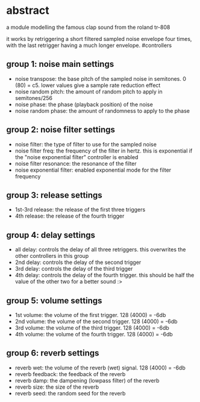 # abstract

a module modelling the famous clap sound from the roland tr-808

it works by retriggering a short filtered sampled noise envelope four times, with the last retrigger having a much longer envelope.
#controllers

## group 1: noise main settings

- noise transpose: the base pitch of the sampled noise in semitones. 0 (80) = c5. lower values give a sample rate reduction effect
- noise random pitch: the amount of random pitch to apply in semitones/256
- noise phase: the phase (playback position) of the noise
- noise random phase: the amount of randomness to apply to the phase

## group 2: noise filter settings

- noise filter: the type of filter to use for the sampled noise
- noise filter freq: the frequency of the filter in hertz. this is exponential if the "noise exponential filter" controller is enabled
- noise filter resonance: the resonance of the filter
- noise exponential filter: enabled exponential mode for the filter frequency

## group 3: release settings

- 1st-3rd release: the release of the first three triggers
- 4th release: the release of the fourth trigger

## group 4: delay settings

- all delay: controls the delay of all three retriggers. this overwrites the other controllers in this group
- 2nd delay: controls the delay of the second trigger
- 3rd delay: controls the delay of the third trigger
- 4th delay: controls the delay of the fourth trigger. this should be half the value of the other two for a better sound :>

## group 5: volume settings

- 1st volume: the volume of the first trigger. 128 (4000) = -6db
- 2nd volume: the volume of the second trigger. 128 (4000) = -6db
- 3rd volume: the volume of the third trigger. 128 (4000) = -6db
- 4th volume: the volume of the fourth trigger. 128 (4000) = -6db

## group 6: reverb settings

- reverb wet: the volume of the reverb (wet) signal. 128 (4000) = -6db
- reverb feedback: the feedback of the reverb
- reverb damp: the dampening (lowpass filter) of the reverb
- reverb size: the size of the reverb
- reverb seed: the random seed for the reverb